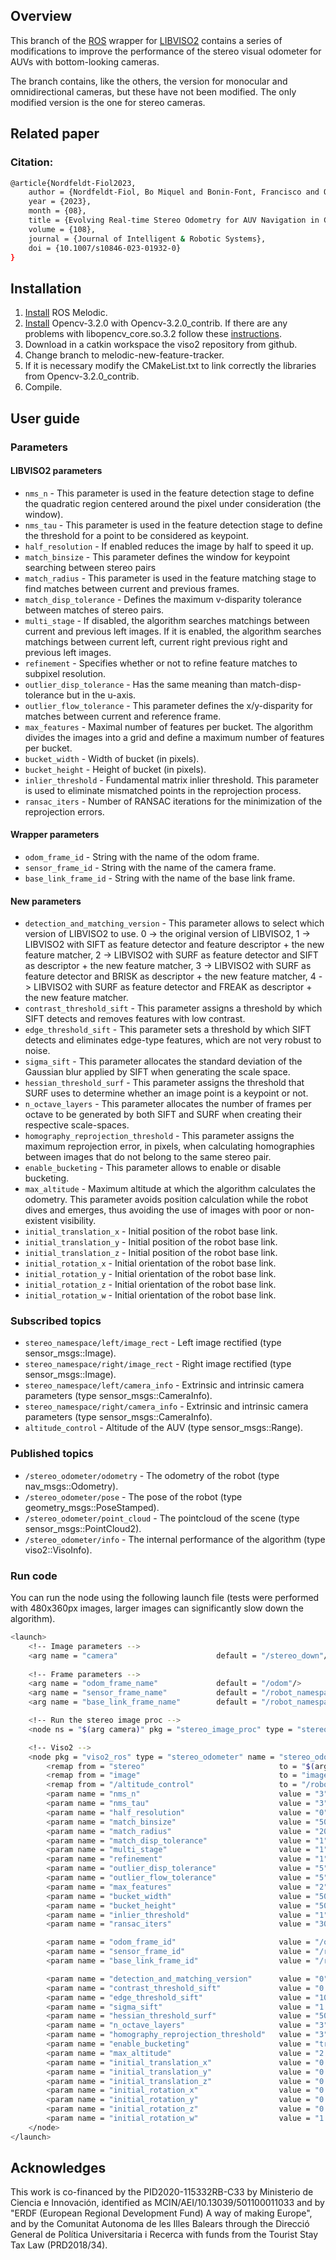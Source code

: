 ## Overview

This branch of the [ROS][link_ros] wrapper for [LIBVISO2][link_libviso2] contains a series of modifications to improve the performance of the stereo visual odometer for AUVs with bottom-looking cameras.

The branch contains, like the others, the version for monocular and omnidirectional cameras, but these have not been modified. The only modified version is the one for stereo cameras.

## Related paper

### Citation:
```bash
@article{Nordfeldt-Fiol2023,
    author = {Nordfeldt-Fiol, Bo Miquel and Bonin-Font, Francisco and Oliver, Gabriel},
    year = {2023},
    month = {08},
    title = {Evolving Real-time Stereo Odometry for AUV Navigation in Challenging Marine Environments},
    volume = {108},
    journal = {Journal of Intelligent & Robotic Systems},
    doi = {10.1007/s10846-023-01932-0}
}
```

## Installation

1. [Install][link_ros_melodic] ROS Melodic.
2. [Install][link_opencv_contrib] Opencv-3.2.0 with Opencv-3.2.0_contrib. If there are any problems with libopencv_core.so.3.2 follow these [instructions][link_installation_error].
3. Download in a catkin workspace the viso2 repository from github.
4. Change branch to melodic-new-feature-tracker.
5. If it is necessary modify the CMakeList.txt to link correctly the libraries from Opencv-3.2.0_contrib.
6. Compile.

## User guide

### Parameters

#### LIBVISO2 parameters
* `nms_n` - This parameter is used in the feature detection stage to define the quadratic region centered around the pixel under consideration (the window).
* `nms_tau` - This parameter is used in the feature detection stage to define the threshold for a point to be considered as keypoint.
* `half_resolution` - If enabled reduces the image by half to speed it up.
* `match_binsize` - This parameter defines the window for keypoint searching between stereo pairs
* `match_radius` - This parameter is used in the feature matching stage to find matches between current and previous frames.
* `match_disp_tolerance` - Defines the maximum v-disparity tolerance between matches of stereo pairs.
* `multi_stage` - If disabled, the algorithm searches matchings between current and previous left images. If it is enabled, the algorithm searches matchings between current left, current right previous right and previous left images.
* `refinement` - Specifies whether or not to refine feature matches to subpixel resolution.
* `outlier_disp_tolerance` - Has the same meaning than match-disp-tolerance but in the u-axis.
* `outlier_flow_tolerance` - This parameter defines the x/y-disparity for matches between current and reference frame.
* `max_features` - Maximal number of features per bucket. The algorithm divides the images into a grid and define a maximum number of features per bucket.
* `bucket_width` - Width of bucket (in pixels).
* `bucket_height` - Height of bucket (in pixels).
* `inlier_threshold` - Fundamental matrix inlier threshold. This parameter is used to eliminate mismatched points in the reprojection process.
* `ransac_iters` - Number of RANSAC iterations for the minimization of the reprojection errors.

#### Wrapper parameters
* `odom_frame_id` - String with the name of the odom frame.
* `sensor_frame_id` - String with the name of the camera frame.
* `base_link_frame_id` - String with the name of the base link frame.

#### New parameters
* `detection_and_matching_version` - This parameter allows to select which version of LIBVISO2 to use. 0 -> the original version of LIBVISO2, 1 -> LIBVISO2 with SIFT as feature detector and feature descriptor + the new feature matcher, 2 -> LIBVISO2 with SURF as feature detector and SIFT as descriptor + the new feature matcher, 3 -> LIBVISO2 with SURF as feature detector and BRISK as descriptor + the new feature matcher, 4 -> LIBVISO2 with SURF as feature detector and FREAK as descriptor + the new feature matcher.
* `contrast_threshold_sift` - This parameter assigns a threshold by which SIFT detects and removes features with low contrast.
* `edge_threshold_sift` - This parameter sets a threshold by which SIFT detects and eliminates edge-type features, which are not very robust to noise.
* `sigma_sift` - This parameter allocates the standard deviation of the Gaussian blur applied by SIFT when generating the scale space.
* `hessian_threshold_surf` - This parameter assigns the threshold that SURF uses to determine whether an image point is a keypoint or not.
* `n_octave_layers` - This parameter allocates the number of frames per octave to be generated by both SIFT and SURF when creating their respective scale-spaces.
* `homography_reprojection_threshold` - This parameter assigns the maximum reprojection error, in pixels, when calculating homographies between images that do not belong to the same stereo pair.
* `enable_bucketing` - This parameter allows to enable or disable bucketing.
* `max_altitude` - Maximum altitude at which the algorithm calculates the odometry. This parameter avoids position calculation while the robot dives and emerges, thus avoiding the use of images with poor or non-existent visibility.
* `initial_translation_x` - Initial position of the robot base link.
* `initial_translation_y` - Initial position of the robot base link.
* `initial_translation_z` - Initial position of the robot base link.
* `initial_rotation_x` - Initial orientation of the robot base link.
* `initial_rotation_y` - Initial orientation of the robot base link.
* `initial_rotation_z` - Initial orientation of the robot base link.
* `initial_rotation_w` - Initial orientation of the robot base link.

### Subscribed topics
* `stereo_namespace/left/image_rect` - Left image rectified (type sensor_msgs::Image).
* `stereo_namespace/right/image_rect` - Right image rectified (type sensor_msgs::Image).
* `stereo_namespace/left/camera_info` - Extrinsic and intrinsic camera parameters (type sensor_msgs::CameraInfo).
* `stereo_namespace/right/camera_info` - Extrinsic and intrinsic camera parameters (type sensor_msgs::CameraInfo).
* `altitude_control` - Altitude of the AUV (type sensor_msgs::Range).

### Published topics
* `/stereo_odometer/odometry` - The odometry of the robot (type nav_msgs::Odometry).
* `/stereo_odometer/pose` - The pose of the robot (type geometry_msgs::PoseStamped).
* `/stereo_odometer/point_cloud` - The pointcloud of the scene (type sensor_msgs::PointCloud2).
* `/stereo_odometer/info` - The internal performance of the algorithm (type viso2::VisoInfo).

### Run code

You can run the node using the following launch file (tests were performed with 480x360px images, larger images can significantly slow down the algorithm).

```bash
<launch>
    <!-- Image parameters -->
    <arg name = "camera"                      default = "/stereo_down"/>
    
    <!-- Frame parameters -->
    <arg name = "odom_frame_name"             default = "/odom"/>
    <arg name = "sensor_frame_name"           default = "/robot_namespace/$(arg camera)/left_optical"/>
    <arg name = "base_link_frame_name"        default = "/robot_namespace/base_link"/>

    <!-- Run the stereo image proc -->
    <node ns = "$(arg camera)" pkg = "stereo_image_proc" type = "stereo_image_proc" name = "stereo_image_proc" />

    <!-- Viso2 -->
    <node pkg = "viso2_ros" type = "stereo_odometer" name = "stereo_odometer" output = "screen">
        <remap from = "stereo"                              to = "$(arg camera)"/> <!-- Camera namespace -->
        <remap from = "image"                               to = "image_rect"/>  <!-- Image type -->
        <remap from = "/altitude_control"                   to = "/robot_namespace/altitude"/>
        <param name = "nms_n"                               value = "3"/>
        <param name = "nms_tau"                             value = "3"/>
        <param name = "half_resolution"                     value = "0"/>
        <param name = "match_binsize"                       value = "50"/>
        <param name = "match_radius"                        value = "200"/>
        <param name = "match_disp_tolerance"                value = "1"/>
        <param name = "multi_stage"                         value = "1"/>
        <param name = "refinement"                          value = "1"/>
        <param name = "outlier_disp_tolerance"              value = "5"/>
        <param name = "outlier_flow_tolerance"              value = "5"/>
        <param name = "max_features"                        value = "2"/>
        <param name = "bucket_width"                        value = "50"/>
        <param name = "bucket_height"                       value = "50"/>
        <param name = "inlier_threshold"                    value = "1"/>
        <param name = "ransac_iters"                        value = "300"/>

        <param name = "odom_frame_id"                       value = "/odom"/>
        <param name = "sensor_frame_id"                     value = "/robot_namespace/$(arg camera)/left_optical"/>
        <param name = "base_link_frame_id"                  value = "/robot_namespace/base_link"/>

        <param name = "detection_and_matching_version"      value = "0"/> <!-- 0=Original LIBVISO2, 1=SIFT-SIFT, 2=SURF-SIFT, 3=SURF-BRISK, 4=SURF-FREAK -->
        <param name = "contrast_threshold_sift"             value = "0.03"/>
        <param name = "edge_threshold_sift"                 value = "10"/>
        <param name = "sigma_sift"                          value = "1.6"/>
        <param name = "hessian_threshold_surf"              value = "500"/>
        <param name = "n_octave_layers"                     value = "3"/>
        <param name = "homography_reprojection_threshold"   value = "3"/>
        <param name = "enable_bucketing"                    value = "true"/>
        <param name = "max_altitude"                        value = "2.5"/>
        <param name = "initial_translation_x"               value = "0.0"/>
        <param name = "initial_translation_y"               value = "0.0"/>
        <param name = "initial_translation_z"               value = "0.0"/>
        <param name = "initial_rotation_x"                  value = "0.0"/>
        <param name = "initial_rotation_y"                  value = "0.0"/>
        <param name = "initial_rotation_z"                  value = "0.0"/>
        <param name = "initial_rotation_w"                  value = "1.0"/>
    </node>
</launch>
```

## Acknowledges

This work is co-financed by the PID2020-115332RB-C33 by Ministerio de Ciencia e Innovación, identified as MCIN/AEI/10.13039/501100011033 and by "ERDF (European Regional Development Fund) A way of making Europe", and by the Comunitat Autonoma de les Illes Balears through the Direcció General de Política Universitaria i Recerca with funds from the Tourist Stay Tax Law (PRD2018/34). 

[link_ros]: http://www.ros.org/
[link_libviso2]: https://www.cvlibs.net/software/libviso/
[link_ros_melodic]: http://wiki.ros.org/ROS/Installation
[link_opencv_contrib]: https://www.programmersought.com/article/83872474263/
[link_installation_error]: https://github.com/cggos/DIPDemoQt/issues/1
